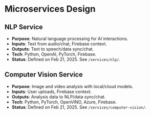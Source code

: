 # Microservices Design
## NLP Service
- **Purpose**: Natural language processing for AI interactions.
- **Inputs**: Text from audio/chat, Firebase context.
- **Outputs**: Text to speech/data sync/chat.
- **Tech**: Python, OpenAI, PyTorch, Firebase.
- **Status**: Defined on Feb 21, 2025. See `/services/nlp/`.

## Computer Vision Service
- **Purpose**: Image and video analysis with local/cloud models.
- **Inputs**: User uploads, Firebase context.
- **Outputs**: Analysis data to NLP/data sync/chat.
- **Tech**: Python, PyTorch, OpenVINO, Azure, Firebase.
- **Status**: Defined on Feb 21, 2025. See `/services/computer-vision/`.